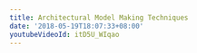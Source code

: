 ```yaml
---
title: Architectural Model Making Techniques
date: '2018-05-19T18:07:33+08:00'
youtubeVideoId: itD5U_WIqao
---
```


